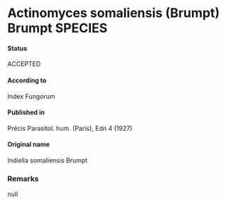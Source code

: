 # Actinomyces somaliensis (Brumpt) Brumpt SPECIES

#### Status
ACCEPTED

#### According to
Index Fungorum

#### Published in
Précis Parasitol. hum. (Paris), Edn 4 (1927)

#### Original name
Indiella somaliensis Brumpt

### Remarks
null